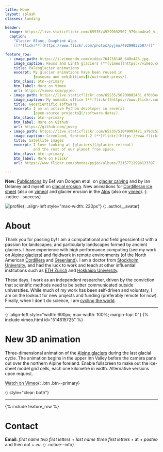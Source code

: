 ```yaml
---
title: Home
layout: splash
classes: landing

header:
  image: https://live.staticflickr.com/65535/49299032507_979eaa4ea9_h.jpg
  caption:
    "Glacier Blanc, Dauphiné Alps
    ([**flickr**](https://www.flickr.com/photos/pyjeo/49299032507/))"

feature_row:
  - image_path: https://i.vimeocdn.com/video/764738148_640x425.jpg
    image_caption: Reuss and Linth glaciers (**[vimeo](https://vimeo.com/321913054)**).
    title: Paleoglacier animations
    excerpt: My glacier animations have been reused in
             [museums and exhibitions](/outreach-press/).
    btn_class: btn--primary
    btn_label: More on Vimeo
    url: https://vimeo.com/pyjeo
  - image_path: https://live.staticflickr.com/65535/50209002431_df6b3ecd7f_z.jpg
    image_caption: My nomadic office (**[flickr](https://www.flickr.com/photos/pyjeo/50209002431)**).
    title: Geoscientific software
    excerpt: I am an active Python developer in several
             [open-source projects](/software-data/).
    btn_class: btn--primary
    btn_label: More on Github
    url: https://github.com/juseg
  - image_path: https://live.staticflickr.com/65535/51049997471_a79dc52c4c_c.jpg
    image_caption: Greenland, Sentinel-2 (**[flickr](https://www.flickr.com/photos/pyjeo/51049997471)**).
    title: Satellite images
    excerpt: I love looking at [glaciers](/glacier-retreat)
             and the rest of our planet from space.
    btn_class: btn--primary
    btn_label: More on Flickr
    url: https://www.flickr.com/photos/pyjeo/albums/72157712998133397

---
```


**New:** [Publications](/research-papers/) by Eef van Dongen et al. on
   [glacier calving](https://doi.org/10.5194/tc-15-485-2021) and by Ian Delaney
   and myself on [glacial erosion](https://doi.org/10.5194/esurf-2021-12). New
   animations for
   [Cordilleran ice sheet](/cordilleran-ice-sheet/#glacier-modelling)
   (also on [vimeo](https://vimeo.com/showcase/8003284)) and
   glacier erosion in the [Alps](/alpine-ice-sheet/#glacier-modelling)
   (also on [vimeo](https://vimeo.com/showcase/5585611)).
{: .notice--success}

![profile](https://live.staticflickr.com/65535/48936931001_6701ea0f7d_w.jpg){:
    .align-left style="max-width: 220px"}
{: .author__avatar}

# About

Thank you for passing by! I am a computational and field geoscientist with a
passion for landscapes, and particularly landscapes formed by ancient glaciers.
I have experience with high performance computing (see my work on
[Alpine glaciers](/alpine-ice-sheet/)) and fieldwork in remote environments (of
the North American [Cordillera](/cordilleran-ice-sheet/) and
[Greenland](/bowdoin-glacier/)). I am a doctor from [Stockholm University][SU],
and had the luck to work and teach at other influential institutions such as
[ETH Zürich][ETHZ] and [Hokkaido University][HU].

[SU]: https://www.natgeo.su.se/english/
[ETHZ]: https://vaw.ethz.ch/en/research/glaciology.html
[GFZ]: https://www.gfz-potsdam.de/en/section/earth-system-modelling/
[HU]: https://www.arc.hokudai.ac.jp/en/

These days, I work as an independent researcher, driven by the conviction that
scientific methods need to be better communicated outside universities. While
much of my work has been self-driven and voluntary, I am on the lookout for new
projects and funding (preferably remote for now). Finally, when I don't do
science, I am [cycling the world](https://cyclingho.me).

---

{: .align-left style="width: 600px; max-width: 100%; margin-top: 0"}
{% include vimeo.html id="514615725" %}

# New 3D animation

Three-dimensional animation of the [Alpine glaciers](/alpine-ice-sheet/) during
the last glacial cycle. The animation begins in the upper Inn Valley before the
camera pans out over the northern Alpine foreland. Enable fullscreen to make
out the ice-sheet model grid cells, each one kilometre in width. Alternative
versions upon request.

[Watch on Vimeo](https://vimeo.com/514615725){: .btn .btn--primary}

{: style="clear: both"}

---

<!-- FIXME: add museums and exhibitions page, link -->
<!-- FIXME: add hyoga, software pages, link -->
<!-- FIXME: add sentinel images page, link -->
<!-- FIXME: maybe use hyoga logo when available -->

{% include feature_row %}

# Contact

<!-- FIXME add contact page and FAQ -->

**Email:**
   *first name two first letters* +
   *last name three first letters* + at +
   *posteo* and then dot + *eu*.
{: .notice--info}
